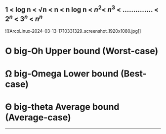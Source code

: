 1 < log n < √n < n < n log n < $n^2$< $n^3$ < .............. < $2^n$ < $3^n$ < $n^n$
---

![[ArcoLinux-2024-03-13-1710331329_screenshot_1920x1080.jpg]]

# O big-Oh Upper bound (Worst-case)
# Ω big-Omega Lower bound (Best-case)
# Θ big-theta Average bound (Average-case)


---

